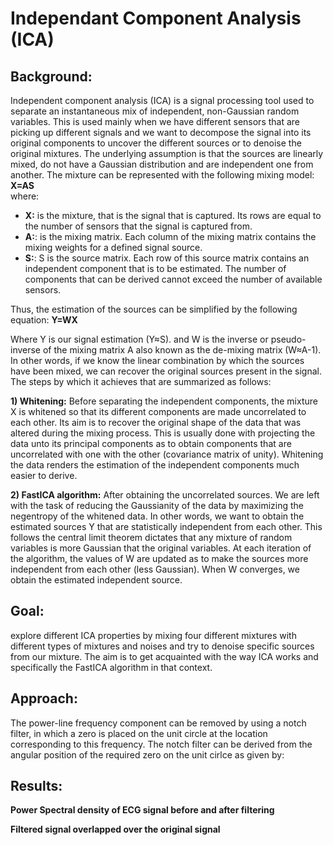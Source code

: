 # Independant Component Analysis (ICA) 

## Background:
Independent component analysis (ICA) is a signal processing tool used to separate an instantaneous mix of independent, non-Gaussian random variables. This is used mainly when we have different sensors that are picking up different signals and we want to decompose the signal into its original components to uncover the different sources or to denoise the original mixtures. The underlying assumption is that the sources are linearly mixed, do not have a Gaussian distribution and are independent one from another. The mixture can be represented with the following mixing model:
**X=AS**  
  where:
  *	**X:** is the mixture, that is the signal that is captured. Its rows are equal to the number of sensors that the signal is captured from.  
  * **A:**: is the mixing matrix. Each column of the mixing matrix contains the mixing weights for a defined signal source.
  * **S:**: S is the source matrix. Each row of this source matrix contains an independent component that is to be estimated. The number of components that can be derived cannot exceed the number of available sensors.
    
 Thus, the estimation of the sources can be simplified by the following equation: 
 **Y=WX** 
 
 Where Y is our signal estimation (Y≈S). and W is the inverse or pseudo-inverse of the mixing matrix A also known as the de-mixing matrix (W≈A-1). In other words, if we know the linear combination by which the sources have been mixed, we can recover the original sources present in the signal. The steps by which it achieves that are summarized as follows:  
   
 **1) Whitening:** Before separating the independent components, the mixture X is whitened so that its different components are made uncorrelated to each other. Its aim is to recover the original shape of the data that was altered during the mixing process. This is usually done with projecting the data unto its principal components as to obtain components that are uncorrelated with one with the other (covariance matrix of unity). Whitening the data renders the estimation of the independent components much easier to derive.  
   
   **2) FastICA algorithm:** After obtaining the uncorrelated sources. We are left with the task of reducing the Gaussianity of the data by maximizing the negentropy of the whitened data. In other words, we want to obtain the estimated sources Y that are statistically independent from each other. This follows the central limit theorem dictates that any mixture of random variables is more Gaussian that the original variables. At each iteration of the algorithm, the values of W are updated as to make the sources more independent from each other (less Gaussian). When W converges, we obtain the estimated independent source.

  
## Goal:
explore different ICA properties by mixing four different mixtures with different types of mixtures and noises and try to denoise specific sources from our mixture. The aim is to get acquainted with the way ICA works and specifically the FastICA algorithm in that context.
  
## Approach:
The power-line frequency component can be removed by using a notch filter, in which a zero is placed on the unit circle at the location corresponding to this frequency. The notch filter can be derived from the angular position of the required zero on the unit cirlce as given by:  
  
  
## Results:
  
**Power Spectral density of ECG signal before and after filtering**

  
**Filtered signal overlapped over the original signal**








